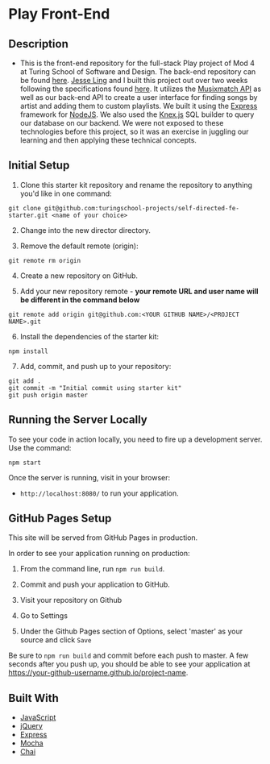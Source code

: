 # Play Front-End

## Description

* This is the front-end repository for the full-stack Play project of Mod 4 at Turing School of Software and Design. The back-end repository can be found [here](https://github.com/JLing88/play). [Jesse Ling](https://github.com/JLing88) and I built this project out over two weeks following the specifications found [here](http://backend.turing.io/module4/projects/play/play). It utilizes the [Musixmatch API](https://developer.musixmatch.com/) as well as our back-end API to create a user interface for finding songs by artist and adding them to custom playlists. We built it using the [Express](https://expressjs.com/) framework for [NodeJS](https://nodejs.org/). We also used the [Knex.js](https://knexjs.org/) SQL builder to query our database on our backend. We were not exposed to these technologies before this project, so it was an exercise in juggling our learning and then applying these technical concepts.

## Initial Setup

1. Clone this starter kit repository and rename the repository to anything you'd like in one command:

  ```shell
  git clone git@github.com:turingschool-projects/self-directed-fe-starter.git <name of your choice>
  ```
2. Change into the new director directory.

3. Remove the default remote (origin):

  ```shell
  git remote rm origin
  ```

4. Create a new repository on GitHub.

5. Add your new repository remote - **your remote URL and user name will be different in the command below**

  ```shell
  git remote add origin git@github.com:<YOUR GITHUB NAME>/<PROJECT NAME>.git
  ```

6. Install the dependencies of the starter kit:

  ```shell
  npm install
  ```

7. Add, commit, and push up to your repository:

  ```shell
  git add .
  git commit -m "Initial commit using starter kit"
  git push origin master
  ```

## Running the Server Locally

To see your code in action locally, you need to fire up a development server. Use the command:

```shell
npm start
```

Once the server is running, visit in your browser:

* `http://localhost:8080/` to run your application.


## GitHub Pages Setup

This site will be served from GitHub Pages in production.

In order to see your application running on production:

1. From the command line, run `npm run build`.

2. Commit and push your application to GitHub.

3. Visit your repository on Github

4. Go to Settings

5. Under the Github Pages section of Options, select 'master' as your source and click `Save`

Be sure to `npm run build` and commit before each push to master. A few seconds after you push up, you should be able to see your application at <https://your-github-username.github.io/project-name>.


## Built With

* [JavaScript](https://www.javascript.com/)
* [jQuery](https://jquery.com/)
* [Express](https://expressjs.com/)
* [Mocha](https://mochajs.org/)
* [Chai](https://chaijs.com/)

